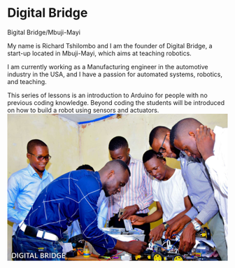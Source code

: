 # Digital Bridge
Bigital Bridge/Mbuji-Mayi

My name is Richard Tshilombo and I am the founder of Digital Bridge, a start-up located in Mbuji-Mayi, which aims at teaching robotics.

I am currently working as a Manufacturing engineer in the automotive industry in the USA, and I have a passion for automated systems, robotics, and teaching.

This series of lessons is an introduction to Arduino for people with no previous coding knowledge.  Beyond coding the students will be introduced on how to build a robot using sensors and actuators.
![](DSC_2302.jpg)
